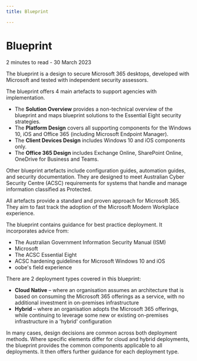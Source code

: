```yaml
---
title: Blueprint

---
```


# Blueprint

<p id="date-and-time">2 minutes to read - 30 March 2023</p>

The blueprint is a design to secure Microsoft 365 desktops, developed with Microsoft and tested with independent security assessors.

The blueprint offers 4 main artefacts to support agencies with implementation.

- The **Solution Overview** provides a non-technical overview of the blueprint and maps blueprint solutions to the Essential Eight security strategies.
- The **Platform Design** covers all supporting components for the Windows 10, iOS and Office 365 (including Microsoft Endpoint Manager).
- The **Client Devices Design** includes Windows 10 and iOS components only.
- The **Office 365 Design** includes Exchange Online, SharePoint Online, OneDrive for Business and Teams.

Other blueprint artefacts include configuration guides, automation guides, and security documentation. They are designed to meet Australian Cyber Security Centre (ACSC) requirements for systems that handle and manage information classified as Protected. 

All artefacts provide a standard and proven approach for Microsoft 365. They aim to fast track the adoption of the Microsoft Modern Workplace experience.

The blueprint contains guidance for best practice deployment. It incorporates advice from:

- The Australian Government Information Security Manual (ISM)
- Microsoft
- The ACSC Essential Eight
- ACSC hardening guidelines for Microsoft Windows 10 and iOS
- oobe's field experience

There are 2 deployment types covered in this blueprint:

- **Cloud Native** – where an organisation assumes an architecture that is based on consuming the Microsoft 365 offerings as a service, with no additional investment in on-premises infrastructure
- **Hybrid** – where an organisation adopts the Microsoft 365 offerings, while continuing to leverage some new or existing on-premises infrastructure in a 'hybrid' configuration

In many cases, design decisions are common across both deployment methods. Where specific elements differ for cloud and hybrid deployments, the blueprint provides the common components applicable to all deployments. It then offers further guidance for each deployment type.